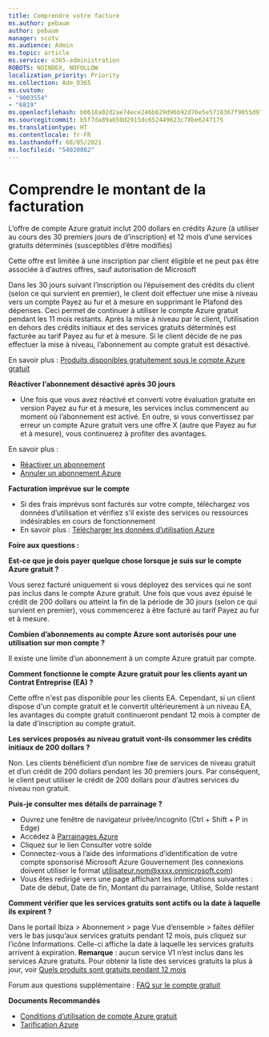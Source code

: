 ```yaml
---
title: Comprendre votre facture
ms.author: pebaum
author: pebaum
manager: scotv
ms.audience: Admin
ms.topic: article
ms.service: o365-administration
ROBOTS: NOINDEX, NOFOLLOW
localization_priority: Priority
ms.collection: Adm_O365
ms.custom:
- "9003554"
- "6819"
ms.openlocfilehash: b0618a02d2ae74ece246b629d96b92d76e5e5718367f9055d9783c1440a7a70b
ms.sourcegitcommit: b5f7da89a650d2915dc652449623c78be6247175
ms.translationtype: HT
ms.contentlocale: fr-FR
ms.lasthandoff: 08/05/2021
ms.locfileid: "54020082"
---
```

# <a name="understand-billing-amount"></a>Comprendre le montant de la facturation

L’offre de compte Azure gratuit inclut 200 dollars en crédits Azure (à utiliser au cours des 30 premiers jours de d’inscription) et 12 mois d’une services gratuits déterminés (susceptibles d’être modifiés)

Cette offre est limitée à une inscription par client éligible et ne peut pas être associée à d’autres offres, sauf autorisation de Microsoft

Dans les 30 jours suivant l’inscription ou l’épuisement des crédits du client (selon ce qui survient en premier), le client doit effectuer une mise à niveau vers un compte Payez au fur et à mesure en supprimant le Plafond des dépenses. Ceci permet de continuer à utiliser le compte Azure gratuit pendant les 11 mois restants. Après la mise à niveau par le client, l’utilisation en dehors des crédits initiaux et des services gratuits déterminés est facturée au tarif Payez au fur et à mesure. Si le client décide de ne pas effectuer la mise à niveau, l’abonnement au compte gratuit est désactivé.

En savoir plus : [Produits disponibles gratuitement sous le compte Azure gratuit](https://azure.microsoft.com/free/free-account-faq/)

**Réactiver l’abonnement désactivé après 30 jours**

- Une fois que vous avez réactivé et converti votre évaluation gratuite en version Payez au fur et à mesure, les services inclus commencent au moment où l’abonnement est activé. En outre, si vous convertissez par erreur un compte Azure gratuit vers une offre X (autre que Payez au fur et à mesure), vous continuerez à profiter des avantages.

En savoir plus : 
- [Réactiver un abonnement](https://docs.microsoft.com/azure/billing/billing-subscription-become-disable?WT.mc_id=Portal-Microsoft_Azure_Support)
- [Annuler un abonnement Azure](https://docs.microsoft.com/azure/billing/billing-how-to-cancel-azure-subscription?WT.mc_id=Portal-Microsoft_Azure_Support)

**Facturation imprévue sur le compte**

- Si des frais imprévus sont facturés sur votre compte, téléchargez vos données d’utilisation et vérifiez s’il existe des services ou ressources indésirables en cours de fonctionnement
- En savoir plus : [Télécharger les données d’utilisation Azure](https://docs.microsoft.com/azure/billing/billing-download-azure-invoice-daily-usage-date?WT.mc_id=Portal-Microsoft_Azure_Support#download-usage)

**Foire aux questions :**

**Est-ce que je dois payer quelque chose lorsque je suis sur le compte Azure gratuit ?**

Vous serez facturé uniquement si vous déployez des services qui ne sont pas inclus dans le compte Azure gratuit. Une fois que vous avez épuisé le crédit de 200 dollars ou atteint la fin de la période de 30 jours (selon ce qui survient en premier), vous commencerez à être facturé au tarif Payez au fur et à mesure.

**Combien d’abonnements au compte Azure sont autorisés pour une utilisation sur mon compte ?**  

Il existe une limite d’un abonnement à un compte Azure gratuit par compte.

**Comment fonctionne le compte Azure gratuit pour les clients ayant un Contrat Entreprise (EA) ?**  

Cette offre n'est pas disponible pour les clients EA. Cependant, si un client dispose d'un compte gratuit et le convertit ultérieurement à un niveau EA, les avantages du compte gratuit continueront pendant 12 mois à compter de la date d'inscription au compte gratuit.

**Les services proposés au niveau gratuit vont-ils consommer les crédits initiaux de 200 dollars ?**  

Non. Les clients bénéficient d’un nombre fixe de services de niveau gratuit et d’un crédit de 200 dollars pendant les 30 premiers jours. Par conséquent, le client peut utiliser le crédit de 200 dollars pour d’autres services du niveau non gratuit.

**Puis-je consulter mes détails de parrainage ?**

- Ouvrez une fenêtre de navigateur privée/incognito (Ctrl + Shift + P in Edge)
- Accédez à [Parrainages Azure](http://www.microsoftazuresponsorships.com/)
- Cliquez sur le lien Consulter votre solde
- Connectez-vous à l’aide des informations d’identification de votre compte sponsorisé Microsoft Azure Gouvernement (les connexions doivent utiliser le format utilisateur.nom@xxxx.onmicrosoft.com)
- Vous êtes redirigé vers une page affichant les informations suivantes : Date de début, Date de fin, Montant du parrainage, Utilisé, Solde restant

**Comment vérifier que les services gratuits sont actifs ou la date à laquelle ils expirent ?**

Dans le portail Ibiza > Abonnement > page Vue d’ensemble > faites défiler vers le bas jusqu’aux services gratuits pendant 12 mois, puis cliquez sur l’icône Informations. Celle-ci affiche la date à laquelle les services gratuits arrivent à expiration. **Remarque** : aucun service V1 n’est inclus dans les services Azure gratuits. Pour obtenir la liste des services gratuits la plus à jour, voir [Quels produits sont gratuits pendant 12 mois](http://www.microsoftazuresponsorships.com/)

Forum aux questions supplémentaire : [FAQ sur le compte gratuit](https://azure.microsoft.com/free/free-account-faq/)

**Documents Recommandés**

- [Conditions d’utilisation de compte Azure gratuit](https://azure.microsoft.com/offers/ms-azr-0044p/)
- [Tarification Azure](https://azure.microsoft.com/pricing/)